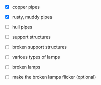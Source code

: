 - [x] copper pipes
- [x] rusty, muddy pipes
- [ ] hull pipes

- [ ] support structures
- [ ] broken support structures

- [ ] various types of lamps
- [ ] broken lamps
- [ ] make the broken lamps flicker (optional)
